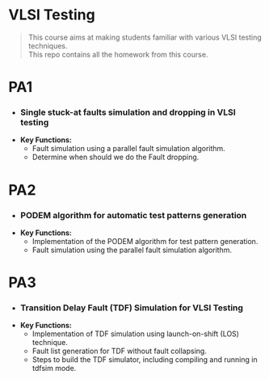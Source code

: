 # VLSI Testing
> This course aims at making students familiar with various VLSI testing techniques.  
> This repo contains all the homework from this course.  

# PA1
- ### **Single stuck-at faults simulation and dropping in VLSI testing**
- **Key Functions:**
  - Fault simulation using a parallel fault simulation algorithm.
  - Determine when should we do the Fault dropping.  

# PA2
- ### **PODEM algorithm for automatic test patterns generation**
- **Key Functions:**
  - Implementation of the PODEM algorithm for test pattern generation.
  - Fault simulation using the parallel fault simulation algorithm.

# PA3
- ### **Transition Delay Fault (TDF) Simulation for VLSI Testing**
- **Key Functions:**
  - Implementation of TDF simulation using launch-on-shift (LOS) technique.
  - Fault list generation for TDF without fault collapsing.
  - Steps to build the TDF simulator, including compiling and running in tdfsim mode.
